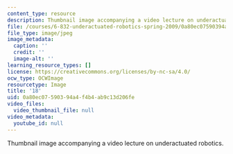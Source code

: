 ```yaml
---
content_type: resource
description: Thumbnail image accompanying a video lecture on underactuated robotics.
file: /courses/6-832-underactuated-robotics-spring-2009/0a80ec07590394a4f4b4ab9c13d206fe_18.jpg
file_type: image/jpeg
image_metadata:
  caption: ''
  credit: ''
  image-alt: ''
learning_resource_types: []
license: https://creativecommons.org/licenses/by-nc-sa/4.0/
ocw_type: OCWImage
resourcetype: Image
title: '18'
uid: 0a80ec07-5903-94a4-f4b4-ab9c13d206fe
video_files:
  video_thumbnail_file: null
video_metadata:
  youtube_id: null
---
```

Thumbnail image accompanying a video lecture on underactuated robotics.